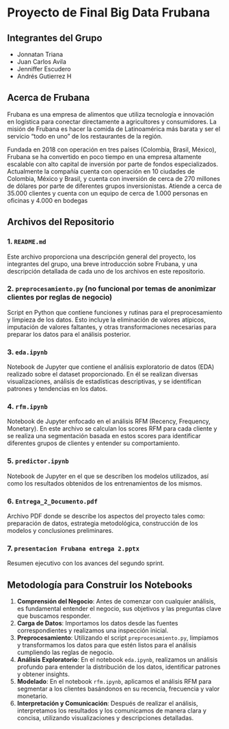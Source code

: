 # Proyecto de Final Big Data Frubana

## Integrantes del Grupo
- Jonnatan Triana
- Juan Carlos Avila
- Jenniffer Escudero
- Andrés Gutierrez H

## Acerca de Frubana
Frubana es una  empresa de alimentos que utiliza tecnología e innovación en logística para conectar directamente a agricultores y consumidores. La misión de Frubana es hacer la comida de Latinoamérica más barata y ser el servicio “todo en uno” de los restaurantes de la región. 

Fundada en 2018 con operación en tres países (Colombia, Brasil, México), Frubana se ha convertido en poco tiempo en una empresa altamente escalable con alto capital de inversión por parte de fondos especializados. Actualmente la compañía cuenta con operación en 10 ciudades de Colombia, México y Brasil, y cuenta con inversión de cerca de 270 millones de dólares por parte de diferentes grupos inversionistas. Atiende a cerca de 35.000 clientes y cuenta con un equipo de cerca de 1.000 personas en oficinas y 4.000 en bodegas 

## Archivos del Repositorio

### 1. `README.md`
Este archivo proporciona una descripción general del proyecto, los integrantes del grupo, una breve introducción sobre Frubana, y una descripción detallada de cada uno de los archivos en este repositorio.

### 2. `preprocesamiento.py` (no funcional por temas de anonimizar clientes por reglas de negocio)
Script en Python que contiene funciones y rutinas para el preprocesamiento y limpieza de los datos. Esto incluye la eliminación de valores atípicos, imputación de valores faltantes, y otras transformaciones necesarias para preparar los datos para el análisis posterior.

### 3. `eda.ipynb`
Notebook de Jupyter que contiene el análisis exploratorio de datos (EDA) realizado sobre el dataset proporcionado. En él se realizan diversas visualizaciones, análisis de estadísticas descriptivas, y se identifican patrones y tendencias en los datos.

### 4. `rfm.ipynb`
Notebook de Jupyter enfocado en el análisis RFM (Recency, Frequency, Monetary). En este archivo se calculan los scores RFM para cada cliente y se realiza una segmentación basada en estos scores para identificar diferentes grupos de clientes y entender su comportamiento.

### 5. `predictor.ipynb`
Notebook de Jupyter en el que se describen los modelos utilizados, así como los resultados obtenidos de los entrenamientos de los mismos.

### 6. `Entrega_2_Documento.pdf`
Archivo PDF donde se describe los aspectos del proyecto tales como: preparación de datos, estrategia metodológica, construcción de los modelos y conclusiones preliminares.

### 7. `presentacion Frubana entrega 2.pptx`
Resumen ejecutivo con los avances del segundo sprint.

## Metodología para Construir los Notebooks

1. **Comprensión del Negocio**: Antes de comenzar con cualquier análisis, es fundamental entender el negocio, sus objetivos y las preguntas clave que buscamos responder.
2. **Carga de Datos**: Importamos los datos desde las fuentes correspondientes y realizamos una inspección inicial.
3. **Preprocesamiento**: Utilizando el script `preprocesamiento.py`, limpiamos y transformamos los datos para que estén listos para el análisis cumpliendo las reglas de negocio.
4. **Análisis Exploratorio**: En el notebook `eda.ipynb`, realizamos un análisis profundo para entender la distribución de los datos, identificar patrones y obtener insights.
5. **Modelado**: En el notebook `rfm.ipynb`, aplicamos el análisis RFM para segmentar a los clientes basándonos en su recencia, frecuencia y valor monetario.
6. **Interpretación y Comunicación**: Después de realizar el análisis, interpretamos los resultados y los comunicamos de manera clara y concisa, utilizando visualizaciones y descripciones detalladas.

